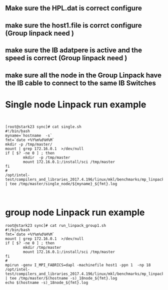 ## Make sure the HPL.dat is correct configure 
## make sure the host1.file is corrct configure (Group linpack need )
## make sure the IB adatpere is active and the speed is correct (Group linpack need )
## make sure all the node in the Group Linpack have the IB cable to connect to the same IB Switches

# Single node Linpack run example
```


[root@stark23 sync]# cat single.sh
#!/bin/bash
myname=`hostname  -s`
fmt=`date +%Y%m%d%H%M`
mkdir -p /tmp/master/
mount | grep 172.16.0.1  >/dev/null
if [ $? -ne 0 ] ; then
        mkdir  -p /tmp/master
        mount 172.16.0.1:/install/sci /tmp/master
fi
#
/opt/intel-test/compilers_and_libraries_2017.4.196/linux/mkl/benchmarks/mp_linpack/xhpl_intel64_static | tee /tmp/master/single_node/${myname}_${fmt}.log



```




# group node Linpack run example 
```
root@stark23 sync]# cat run_linpack_group1.sh
#!/bin/bash
fmt=`date +%Y%m%d%H%M`
mount | grep 172.16.0.1  >/dev/null
if [ $? -ne 0 ] ; then
        mkdir /tmp/master
        mount 172.16.0.1:/install/sci /tmp/master
fi
#
mpirun -genv I_MPI_FABRICS=dapl -machinefile host1 -ppn 1  -np 18 /opt/intel-test/compilers_and_libraries_2017.4.196/linux/mkl/benchmarks/mp_linpack/xhpl_intel64_static | tee /tmp/master/$(hostname -s)_18node_${fmt}.log
echo $(hostname -s)_18node_${fmt}.log



```
